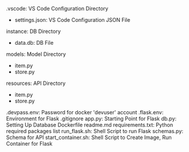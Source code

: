 .vscode: VS Code Configuration Directory
- settings.json: VS Code Configuration JSON File

instance: DB Directory
- data.db: DB File

models: Model Directory
- item.py
- store.py

resources: API Directory
- item.py
- store.py

.devpass.env: Password for docker 'devuser' account
.flask.env: Environment for Flask
.gitignore
app.py: Starting Point for Flask
db.py: Setting Up Database
Dockerfile
readme.md
requirements.txt: Python required packages list
run_flask.sh: Shell Script to run Flask
schemas.py: Schema for API
start_container.sh: Shell Script to Create Image, Run Container for Flask